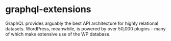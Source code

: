 # graphql-extensions
GraphQL provides arguably the best API architecture for highly relational datasets. WordPress, meanwhile, is powered by over 50,000 plugins - many of which make extensive use of the WP database.
